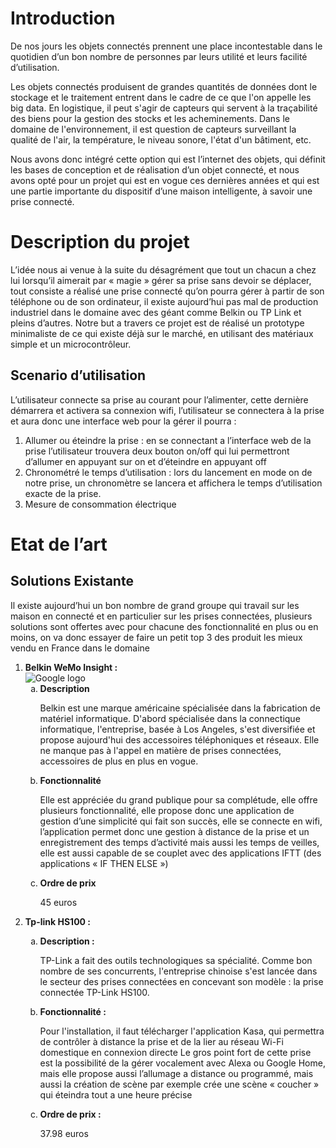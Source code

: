 <h1>Introduction</h1>

<p>De nos jours les objets connectés prennent une place incontestable dans le quotidien d’un bon nombre de personnes par leurs utilité et leurs facilité d’utilisation.</p>
<p>Les objets connectés produisent de grandes quantités de données dont le stockage et le traitement entrent dans le cadre de ce que l'on appelle les big data. En logistique, il peut s'agir de capteurs qui servent à la traçabilité des biens pour la gestion des stocks et les acheminements. Dans le domaine de l'environnement, il est question de capteurs surveillant la qualité de l'air, la température, le niveau sonore, l'état d'un bâtiment, etc.</p>
<p>Nous avons donc intégré cette option qui est l’internet des objets, qui définit les bases de conception et de réalisation d’un objet connecté, et nous avons opté pour un projet qui est en vogue ces dernières années et qui est une partie importante du dispositif d’une maison intelligente, à savoir une prise connecté.</p>


<h1>Description du projet</h1>

<p>L’idée nous ai venue à la suite du désagrément que tout un chacun a chez lui lorsqu’il aimerait par « magie » gérer sa prise sans devoir se déplacer, tout consiste a réalisé une prise connecté qu’on pourra gérer à partir de son téléphone ou de son ordinateur, il existe aujourd’hui pas mal de production industriel dans le domaine avec des géant comme Belkin ou TP Link et pleins d’autres.
Notre but a travers ce projet est de réalisé un prototype minimaliste de ce qui existe déjà sur le marché, en utilisant des matériaux simple et un microcontrôleur.</p>
<h2>Scenario d’utilisation</h2>
<p>L’utilisateur connecte sa prise au courant pour l’alimenter, cette dernière démarrera et activera sa connexion wifi, l’utilisateur se connectera à la prise et aura donc une interface web pour la gérer il pourra :</p>
<ol>
<li>Allumer ou éteindre la prise : en se connectant a l’interface web de la prise l’utilisateur trouvera deux bouton on/off qui lui permettront d’allumer en appuyant sur on et d’éteindre en appuyant off</li>
<li>Chronométré le temps d’utilisation : lors du lancement en mode on de notre prise, un chronomètre se lancera et affichera le temps d’utilisation exacte de la prise.</li>
<li>Mesure de consommation électrique</li>
</ol>



<h1>Etat de l’art</h1> 
<h2>Solutions Existante</h2>
<p>Il existe aujourd’hui un bon nombre de grand groupe qui travail sur les maison en connecté et en particulier sur les prises connectées, plusieurs solutions sont offertes avec pour chacune des fonctionnalité en plus ou en moins, on va donc essayer de faire un petit top 3 des produit les mieux vendu en France dans le domaine</p>
<ol>
<li><strong>Belkin WeMo Insight :</strong> </br><img src = "https://www.google.fr/images/srpr/logo11w.png" title = "google logo" alt = "Google logo">

<ol type="a">
<li><strong>Description</strong></li>
<p>Belkin est une marque américaine spécialisée dans la fabrication de matériel informatique. D'abord spécialisée dans la connectique informatique, l'entreprise, basée à Los Angeles, s'est diversifiée et propose aujourd'hui des accessoires téléphoniques et réseaux. Elle ne manque pas à l'appel en matière de prises connectées, accessoires de plus en plus en vogue.</p>
<li><strong>Fonctionnalité</strong></li>
<p>Elle est appréciée du grand publique pour sa complétude, elle offre plusieurs fonctionnalité, elle propose donc une application de gestion d’une simplicité qui fait son succès, elle se connecte en wifi, l’application permet donc une gestion à distance de la prise et un enregistrement des temps d’activité mais aussi les temps de veilles, elle est aussi capable de se couplet avec des applications IFTT (des applications « IF THEN ELSE ») </p>
<li><strong>Ordre de prix </strong></li>
<p>45 euros</p>

</ol>



<li><strong>Tp-link HS100 :</strong></li>
<ol type="a">
<li><strong>Description :</strong></li>
 
<p>TP-Link a fait des outils technologiques sa spécialité. Comme bon nombre de ses concurrents, l'entreprise chinoise s'est lancée dans le secteur des prises connectées en concevant son modèle : la prise connectée TP-Link HS100.</p>

<li><strong>Fonctionnalité :</strong></li>

<p>Pour l'installation, il faut télécharger l'application Kasa, qui permettra de contrôler à distance la prise et de la lier au réseau Wi-Fi domestique en connexion directe
Le gros point fort de cette prise est la possibilité de la gérer vocalement avec Alexa ou Google Home, mais elle propose aussi l’allumage a distance ou programmé, mais aussi la création de scène par exemple crée une scène « coucher » qui éteindra tout a une heure précise </p>
<li><strong>Ordre de prix :</strong></li>
<p> 37.98 euros </p> 
</ol>

</li>
</ol>
